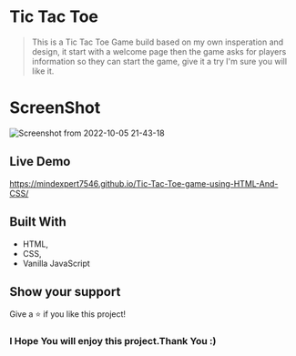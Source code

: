 # Tic Tac Toe

> This is a Tic Tac Toe Game build based on my own insperation and design, it start with a welcome page then the game asks for players information so they can start the game, give it a try I'm sure you will like it.

# ScreenShot

![Screenshot from 2022-10-05 21-43-18](https://user-images.githubusercontent.com/89348788/194110067-7fc47857-f5f7-4ff5-b6d7-4c75b7cad300.png)
## Live Demo

https://mindexpert7546.github.io/Tic-Tac-Toe-game-using-HTML-And-CSS/
## Built With

- HTML,
- CSS,
- Vanilla JavaScript


## Show your support

Give a ⭐️ if you like this project!

### I Hope You will enjoy this project.Thank You :)
